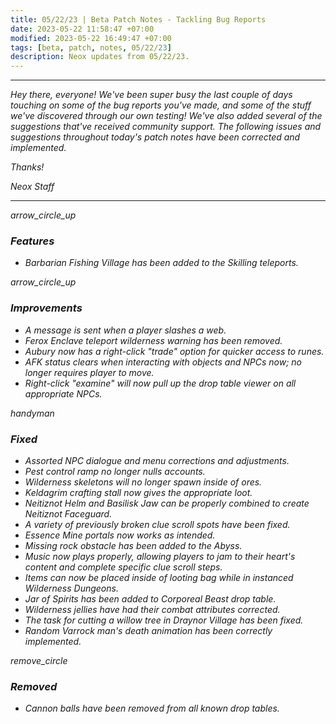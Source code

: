 ```yaml
---
title: 05/22/23 | Beta Patch Notes - Tackling Bug Reports
date: 2023-05-22 11:58:47 +07:00
modified: 2023-05-22 16:49:47 +07:00
tags: [beta, patch, notes, 05/22/23]
description: Neox updates from 05/22/23.
---
```


***
<em>Hey there, everyone! We've been super busy the last couple of days touching on some of the bug reports you've made, and some of the stuff we've discovered through our own testing! We've also added several of the suggestions that've received community support. The following issues and suggestions throughout today's patch notes have been corrected and implemented.

<em>Thanks!

<em>Neox Staff<br>

***

<div class="spacer-large"></div>
<div class="changes-body">
    <div class="changes-body changes-row features">
        <div class="changes-row-header">
            <span class="icon">
                <span class="material-symbols-outlined">arrow_circle_up</span>
            </span>
            <h3>Features</h3>
        </div>
    </div>
</div>
<div class="spacer-small"></div>

- Barbarian Fishing Village has been added to the Skilling teleports.

<div class="spacer-medium"></div>
<div class="changes-body">
    <div class="changes-body changes-row improvements">
        <div class="changes-row-header">
            <span class="icon">
                <span class="material-symbols-outlined">arrow_circle_up</span>
            </span>
            <h3>Improvements</h3>
        </div>
    </div>
</div>
<div class="spacer-small"></div>

- A message is sent when a player slashes a web.
- Ferox Enclave teleport wilderness warning has been removed.
- Aubury now has a right-click "trade" option for quicker access to runes.
- AFK status clears when interacting with objects and NPCs now; no longer requires player to move.
- Right-click "examine" will now pull up the drop table viewer on all appropriate NPCs.

<div class="spacer-medium"></div>
<div class="changes-body">
    <div class="changes-body changes-row fixed">
        <div class="changes-row-header">
            <span class="icon">
                <span class="material-symbols-outlined">handyman</span>
            </span>
            <h3>Fixed</h3>
        </div>
    </div>
</div>
<div class="spacer-small"></div>

- Assorted NPC dialogue and menu corrections and adjustments.
- Pest control ramp no longer nulls accounts.
- Wilderness skeletons will no longer spawn inside of ores.
- Keldagrim crafting stall now gives the appropriate loot.
- Neitiznot Helm and Basilisk Jaw can be properly combined to create Neitiznot Faceguard.
- A variety of previously broken clue scroll spots have been fixed.
- Essence Mine portals now works as intended.
- Missing rock obstacle has been added to the Abyss.
- Music now plays properly, allowing players to jam to their heart's content and complete specific clue scroll steps.
- Items can now be placed inside of looting bag while in instanced Wilderness Dungeons.
- Jar of Spirits has been added to Corporeal Beast drop table.
- Wilderness jellies have had their combat attributes corrected.
- The task for cutting a willow tree in Draynor Village has been fixed.
- Random Varrock man's death animation has been correctly implemented.

<div class="spacer-medium"></div>
<div class="changes-body">
    <div class="changes-body changes-row removed">
        <div class="changes-row-header">
            <span class="icon">
                <span class="material-symbols-outlined">remove_circle</span>
            </span>
            <h3>Removed</h3>
        </div>
    </div>
</div>
<div class="spacer-small"></div>

- Cannon balls have been removed from all known drop tables.

<div class="spacer-medium"></div>
<br><br>

